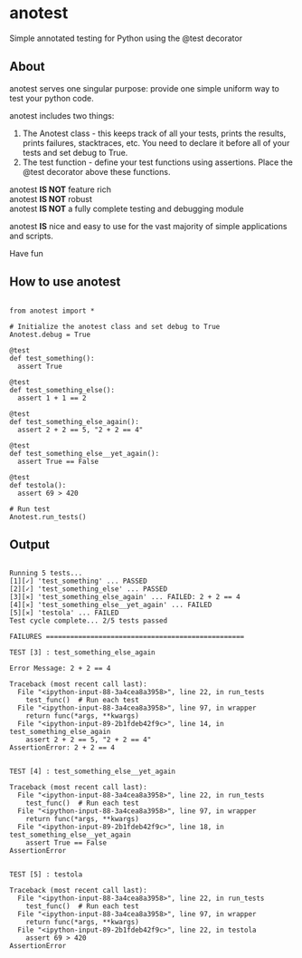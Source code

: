 # anotest
Simple annotated testing for Python using the @test decorator

## About
anotest serves one singular purpose: provide one simple uniform way to test your python code.

anotest includes two things:
1. The Anotest class - this keeps track of all your tests, prints the results, prints failures, stacktraces, etc. You need to declare it before all of your tests and set debug to True.
2. The test function - define your test functions using assertions. Place the @test decorator above these functions.

anotest **IS NOT** feature rich\
anotest **IS NOT** robust\
anotest **IS NOT** a fully complete testing and debugging module

anotest **IS** nice and easy to use for the vast majority of simple applications and scripts.

Have fun


## How to use anotest
```

from anotest import *

# Initialize the anotest class and set debug to True
Anotest.debug = True

@test
def test_something():
  assert True

@test
def test_something_else():
  assert 1 + 1 == 2

@test
def test_something_else_again():
  assert 2 + 2 == 5, "2 + 2 == 4"

@test
def test_something_else__yet_again():
  assert True == False

@test
def testola():
  assert 69 > 420

# Run test
Anotest.run_tests()

```
## Output
```

Running 5 tests...
[1][✓] 'test_something' ... PASSED
[2][✓] 'test_something_else' ... PASSED
[3][✕] 'test_something_else_again' ... FAILED: 2 + 2 == 4
[4][✕] 'test_something_else__yet_again' ... FAILED
[5][✕] 'testola' ... FAILED
Test cycle complete... 2/5 tests passed

FAILURES =================================================

TEST [3] : test_something_else_again

Error Message: 2 + 2 == 4

Traceback (most recent call last):
  File "<ipython-input-88-3a4cea8a3958>", line 22, in run_tests
    test_func()  # Run each test
  File "<ipython-input-88-3a4cea8a3958>", line 97, in wrapper
    return func(*args, **kwargs)
  File "<ipython-input-89-2b1fdeb42f9c>", line 14, in test_something_else_again
    assert 2 + 2 == 5, "2 + 2 == 4"
AssertionError: 2 + 2 == 4


TEST [4] : test_something_else__yet_again

Traceback (most recent call last):
  File "<ipython-input-88-3a4cea8a3958>", line 22, in run_tests
    test_func()  # Run each test
  File "<ipython-input-88-3a4cea8a3958>", line 97, in wrapper
    return func(*args, **kwargs)
  File "<ipython-input-89-2b1fdeb42f9c>", line 18, in test_something_else__yet_again
    assert True == False
AssertionError


TEST [5] : testola

Traceback (most recent call last):
  File "<ipython-input-88-3a4cea8a3958>", line 22, in run_tests
    test_func()  # Run each test
  File "<ipython-input-88-3a4cea8a3958>", line 97, in wrapper
    return func(*args, **kwargs)
  File "<ipython-input-89-2b1fdeb42f9c>", line 22, in testola
    assert 69 > 420
AssertionError

```
